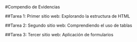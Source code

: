 #Compendio de Evidencias

##Tarea 1:
Primer sitio web: Explorando la estructura de HTML

##Tarea 2:
Segundo sitio web: Comprendiendo el uso de tablas

##Tarea 3:
Tercer sitio web: Aplicación de formularios
